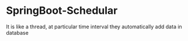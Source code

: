 # SpringBoot-Schedular

It is like a thread, at particular time interval they automatically add data in database
